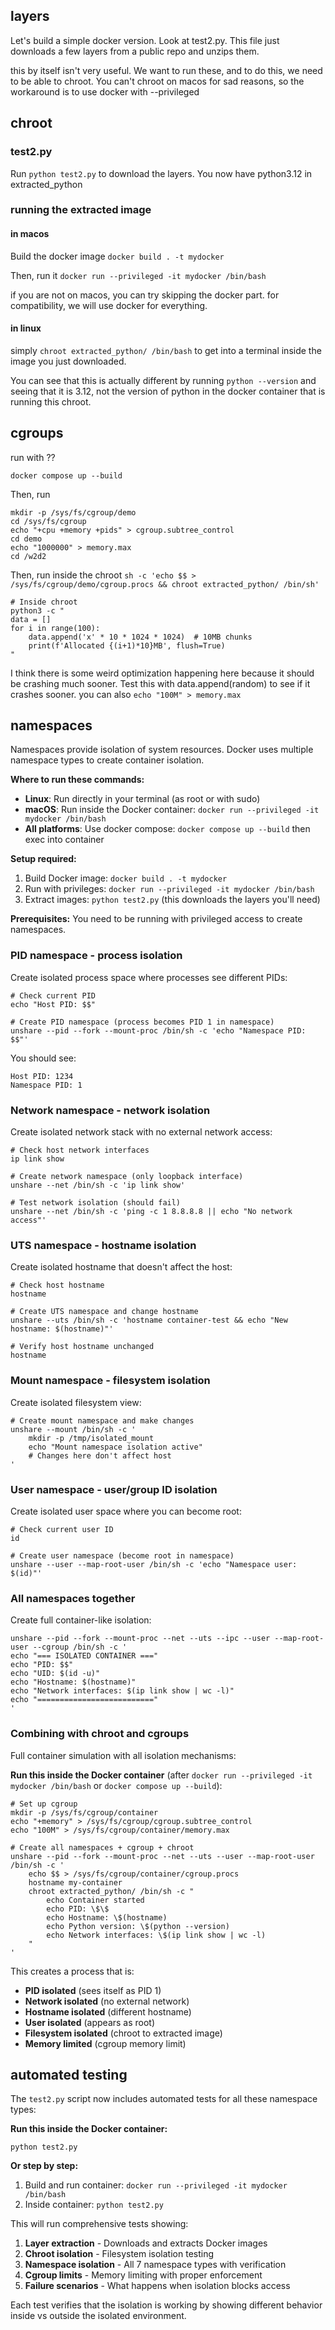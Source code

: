 ## layers

Let's build a simple docker version. Look at test2.py. This file just downloads a few layers from a public repo and unzips them.

this by itself isn't very useful. We want to run these, and to do this, we need to be able to chroot. You can't chroot on macos for 
sad reasons, so the workaround is to use docker with --privileged

## chroot



### test2.py
Run `python test2.py` to download the layers. You now have python3.12 in extracted_python

### running the extracted image

#### in macos
Build the docker image `docker build . -t mydocker`

Then, run it `docker run --privileged -it mydocker /bin/bash`

if you are not on macos, you can try skipping the docker part. for compatibility, we will use docker for everything.

#### in linux

simply `chroot extracted_python/ /bin/bash` to get into a terminal inside the image you just downloaded.

You can see that this is actually different by running `python --version` and seeing that it is 3.12, not the version of python in the docker container that is running this chroot.

## cgroups

run with ??
```shell
docker compose up --build
```

Then, run
```shell
mkdir -p /sys/fs/cgroup/demo
cd /sys/fs/cgroup
echo "+cpu +memory +pids" > cgroup.subtree_control
cd demo
echo "1000000" > memory.max
cd /w2d2
```

Then, run inside the chroot `sh -c 'echo $$ > /sys/fs/cgroup/demo/cgroup.procs && chroot extracted_python/ /bin/sh'`
```shell
# Inside chroot
python3 -c "
data = []
for i in range(100):
    data.append('x' * 10 * 1024 * 1024)  # 10MB chunks
    print(f'Allocated {(i+1)*10}MB', flush=True)
"
```

I think there is some weird optimization happening here because it should be crashing much sooner. Test this with data.append(random) to see if it crashes sooner. you can also `echo "100M" > memory.max`

## namespaces

Namespaces provide isolation of system resources. Docker uses multiple namespace types to create container isolation.

**Where to run these commands:**
- **Linux**: Run directly in your terminal (as root or with sudo)
- **macOS**: Run inside the Docker container: `docker run --privileged -it mydocker /bin/bash`
- **All platforms**: Use docker compose: `docker compose up --build` then exec into container

**Setup required:**
1. Build Docker image: `docker build . -t mydocker`
2. Run with privileges: `docker run --privileged -it mydocker /bin/bash`
3. Extract images: `python test2.py` (this downloads the layers you'll need)

**Prerequisites:** You need to be running with privileged access to create namespaces.

### PID namespace - process isolation

Create isolated process space where processes see different PIDs:

```shell
# Check current PID
echo "Host PID: $$"

# Create PID namespace (process becomes PID 1 in namespace)
unshare --pid --fork --mount-proc /bin/sh -c 'echo "Namespace PID: $$"'
```

You should see:
```
Host PID: 1234
Namespace PID: 1
```

### Network namespace - network isolation

Create isolated network stack with no external network access:

```shell
# Check host network interfaces
ip link show

# Create network namespace (only loopback interface)
unshare --net /bin/sh -c 'ip link show'

# Test network isolation (should fail)
unshare --net /bin/sh -c 'ping -c 1 8.8.8.8 || echo "No network access"'
```

### UTS namespace - hostname isolation

Create isolated hostname that doesn't affect the host:

```shell
# Check host hostname
hostname

# Create UTS namespace and change hostname
unshare --uts /bin/sh -c 'hostname container-test && echo "New hostname: $(hostname)"'

# Verify host hostname unchanged
hostname
```

### Mount namespace - filesystem isolation

Create isolated filesystem view:

```shell
# Create mount namespace and make changes
unshare --mount /bin/sh -c '
    mkdir -p /tmp/isolated_mount
    echo "Mount namespace isolation active"
    # Changes here don't affect host
'
```

### User namespace - user/group ID isolation

Create isolated user space where you can become root:

```shell
# Check current user ID
id

# Create user namespace (become root in namespace)
unshare --user --map-root-user /bin/sh -c 'echo "Namespace user: $(id)"'
```

### All namespaces together

Create full container-like isolation:

```shell
unshare --pid --fork --mount-proc --net --uts --ipc --user --map-root-user --cgroup /bin/sh -c '
echo "=== ISOLATED CONTAINER ==="
echo "PID: $$"
echo "UID: $(id -u)"
echo "Hostname: $(hostname)"
echo "Network interfaces: $(ip link show | wc -l)"
echo "=========================="
'
```

### Combining with chroot and cgroups

Full container simulation with all isolation mechanisms:

**Run this inside the Docker container** (after `docker run --privileged -it mydocker /bin/bash` or `docker compose up --build`):

```shell
# Set up cgroup
mkdir -p /sys/fs/cgroup/container
echo "+memory" > /sys/fs/cgroup/cgroup.subtree_control
echo "100M" > /sys/fs/cgroup/container/memory.max

# Create all namespaces + cgroup + chroot
unshare --pid --fork --mount-proc --net --uts --user --map-root-user /bin/sh -c '
    echo $$ > /sys/fs/cgroup/container/cgroup.procs
    hostname my-container
    chroot extracted_python/ /bin/sh -c "
        echo Container started
        echo PID: \$\$
        echo Hostname: \$(hostname)
        echo Python version: \$(python --version)
        echo Network interfaces: \$(ip link show | wc -l)
    "
'
```

This creates a process that is:
- **PID isolated** (sees itself as PID 1)
- **Network isolated** (no external network)
- **Hostname isolated** (different hostname)
- **User isolated** (appears as root)
- **Filesystem isolated** (chroot to extracted image)
- **Memory limited** (cgroup memory limit)

## automated testing

The `test2.py` script now includes automated tests for all these namespace types:

**Run this inside the Docker container:**

```shell
python test2.py
```

**Or step by step:**
1. Build and run container: `docker run --privileged -it mydocker /bin/bash`
2. Inside container: `python test2.py`

This will run comprehensive tests showing:
1. **Layer extraction** - Downloads and extracts Docker images
2. **Chroot isolation** - Filesystem isolation testing
3. **Namespace isolation** - All 7 namespace types with verification
4. **Cgroup limits** - Memory limiting with proper enforcement
5. **Failure scenarios** - What happens when isolation blocks access

Each test verifies that the isolation is working by showing different behavior inside vs outside the isolated environment.